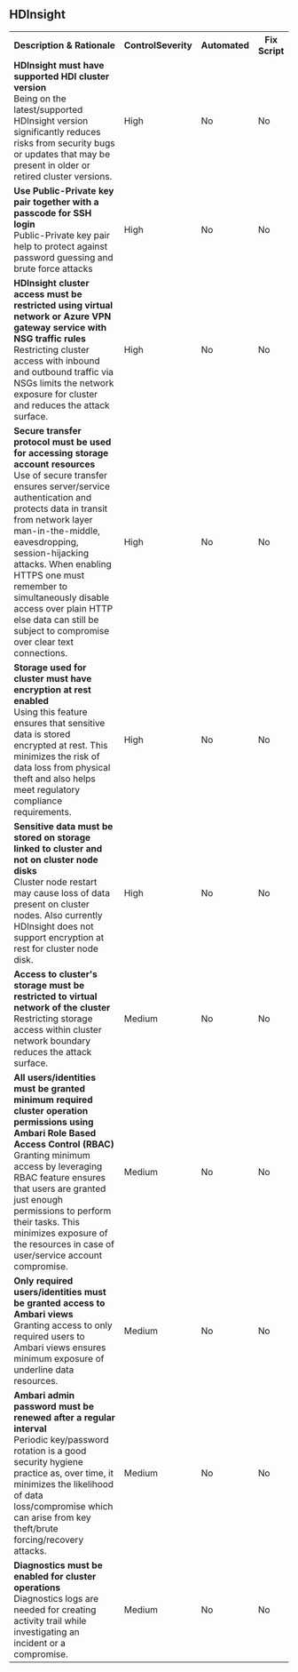 ﻿<!DOCTYPE html PUBLIC "-//W3C//DTD XHTML 1.0 Strict//EN"  "http://www.w3.org/TR/xhtml1/DTD/xhtml1-strict.dtd">
<html xmlns="http://www.w3.org/1999/xhtml">
<head>

</head><body>
<H2>HDInsight</H2><table><tr><th>Description & Rationale</th><th>ControlSeverity</th><th>Automated</th><th>Fix Script</th></tr>

<tr><td><b>HDInsight must have supported HDI cluster version</b>
<br/>Being on the latest/supported HDInsight version significantly reduces risks from security bugs or updates that may be present in older or retired cluster versions.  </td>
<td>High</td><td>No</td><td>No</td></tr>

<tr><td><b>Use Public-Private key pair together with a passcode for SSH login</b>
<br/>Public-Private key pair help to protect against password guessing and brute force attacks</td>
<td>High</td><td>No</td><td>No</td></tr>

<tr><td><b>HDInsight cluster access must be restricted using virtual network or Azure VPN gateway service with NSG traffic rules</b>
<br/>Restricting cluster access with inbound and outbound traffic via NSGs limits the network exposure for cluster and reduces the attack surface.</td>
<td>High</td><td>No</td><td>No</td></tr>

<tr><td><b>Secure transfer protocol must be used for accessing storage account resources</b>
<br/>Use of secure transfer ensures server/service authentication and protects data in transit from network layer man-in-the-middle, eavesdropping, session-hijacking attacks. When enabling HTTPS one must remember to simultaneously disable access over plain HTTP else data can still be subject to compromise over clear text connections.</td>
<td>High</td><td>No</td><td>No</td></tr>

<tr><td><b>Storage used for cluster must have encryption at rest enabled</b>
<br/>Using this feature ensures that sensitive data is stored encrypted at rest. This minimizes the risk of data loss from physical theft and also helps meet regulatory compliance requirements.</td>
<td>High</td><td>No</td><td>No</td></tr>

<tr><td><b>Sensitive data must be stored on storage linked to cluster and not on cluster node disks</b>
<br/>Cluster node restart may cause loss of data present on cluster nodes. Also currently HDInsight does not support encryption at rest for cluster node disk.</td>
<td>High</td><td>No</td><td>No</td></tr>

<tr><td><b>Access to cluster's storage must be restricted to virtual network of the cluster</b>
<br/>Restricting storage access within cluster network boundary reduces the attack surface.</td>
<td>Medium</td><td>No</td><td>No</td></tr>

<tr><td><b>All users/identities must be granted minimum required cluster operation permissions using Ambari Role Based Access Control (RBAC)</b>
<br/>Granting minimum access by leveraging RBAC feature ensures that users are granted just enough permissions to perform their tasks. This minimizes exposure of the resources in case of user/service account compromise.</td>
<td>Medium</td><td>No</td><td>No</td></tr>

<tr><td><b>Only required users/identities must be granted access to Ambari views</b>
<br/>Granting access to only required users to Ambari views ensures minimum exposure of underline data resources.</td>
<td>Medium</td><td>No</td><td>No</td></tr>

<tr><td><b>Ambari admin password must be renewed after a regular interval</b>
<br/>Periodic key/password rotation is a good security hygiene practice as, over time, it minimizes the likelihood of data loss/compromise which can arise from key theft/brute forcing/recovery attacks.</td>
<td>Medium</td><td>No</td><td>No</td></tr>

<tr><td><b>Diagnostics must be enabled for cluster operations</b>
<br/>Diagnostics logs are needed for creating activity trail while investigating an incident or a compromise.</td>
<td>Medium</td><td>No</td><td>No</td></tr>

<table>
</table>
</body></html>
